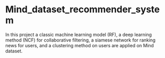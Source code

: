 # Mind_dataset_recommender_system
In this project a classic machine learning model (RF), a deep learning method (NCF) for collaborative filtering, a siamese network for ranking news for users, and a clustering method on users are applied on Mind dataset.
